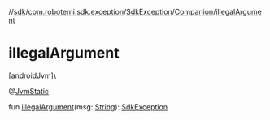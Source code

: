 //[sdk](../../../../index.md)/[com.robotemi.sdk.exception](../../index.md)/[SdkException](../index.md)/[Companion](index.md)/[illegalArgument](illegal-argument.md)

# illegalArgument

[androidJvm]\

@[JvmStatic](https://kotlinlang.org/api/latest/jvm/stdlib/kotlin.jvm/-jvm-static/index.html)

fun [illegalArgument](illegal-argument.md)(msg: [String](https://kotlinlang.org/api/latest/jvm/stdlib/kotlin/-string/index.html)): [SdkException](../index.md)
